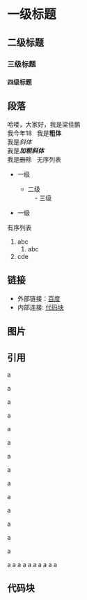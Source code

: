 # 一级标题
## 二级标题
### 三级标题
#### 四级标题

## 段落
哈喽，大家好，我是梁佳鹏  
我今年18  
我是**粗体**  
我是*斜体*  
我是***加粗斜体***  
我是~~删除~~  
无序列表  

- 一级  
    - 二级  
        - 三级  
    
- 一级

有序列表

1. abc  
    1. abc  
2. cde  

## 链接  
- 外部链接：[百度](http://www.baidu.com)
- 内部连接: [代码块](README.md#代码块)


## 图片  

## 引用  
a

a

a

a

a

a

a

a

a

a

a

a

a

a

a
a
a
a
a
a
a
a
a
a























## 代码块  
